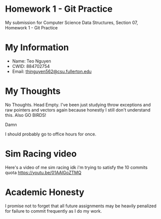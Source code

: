 # Homework 1 - Git Practice

My submission for Computer Science Data Structures, Section 07, Homework 1 - Git Practice

# My Information
* Name: Teo Nguyen
* CWID: 884702754
* Email: thinguyen562@csu.fullerton.edu

# My Thoughts

No Thoughts. Head Empty. I've been just studying throw exceptions and raw pointers and vectors again because honestly I still don't understand this. Also GO BIRDS!

Damn

I should probably go to office hours for once.


# Sim Racing video

Here's a video of me sim racing idk i'm trying to satisfy the 10 commits quota https://youtu.be/01AAlGoZTMQ

# Academic Honesty

I promise not to forget that all future assignments may be heavily penalized for failure to commit frequently as I do my work.
